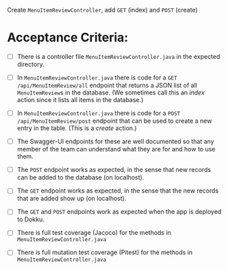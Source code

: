 Create `MenuItemReviewController`, add `GET` (index) and `POST` (create)

# Acceptance Criteria:

- [ ] There is a controller file `MenuItemReviewController.java`
      in the expected directory.
- [ ] In `MenuItemReviewController.java` there is 
      code for a `GET /api/MenuItemReview/all` endpoint 
      that returns a JSON list of all `MenuItemReview`s in the database.
      (We sometimes call this an *index* action since it lists all
      items in the database.)
- [ ] In `MenuItemReviewController.java` there is 
      code for a `POST /api/MenuItemReview/post` endpoint
      that can be used to create a new entry in the table. (This
      is a *create* action.)
- [ ] The Swagger-UI endpoints for these are well documented so that
      any member of the team can understand what they are for and
      how to use them.
- [ ] The `POST` endpoint works as expected, in the sense that new
      records can be added to the database (on localhost).
- [ ] The `GET` endpoint works as expected, in the sense that the new
      records that are added show up (on localhost).
- [ ] The `GET` and `POST` endpoints work as expected when the 
      app is deployed to Dokku.
- [ ] There is full test coverage (Jacoco) for the methods in 
      `MenuItemReviewController.java`
- [ ] There is full mutation test coverage (Pitest) for the methods in
      `MenuItemReviewController.java`



